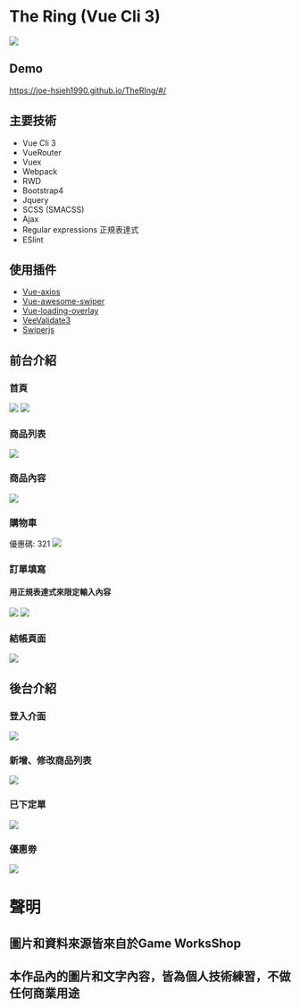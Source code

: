 # The Ring (Vue Cli 3)

![](https://github.com/Joe-HsIeh1990/TheRing/blob/master/src/assets/images/read/hometitle.png) 

## Demo
https://joe-hsieh1990.github.io/TheRIng/#/

## 主要技術
* Vue Cli 3
* VueRouter
* Vuex
* Webpack
* RWD
* Bootstrap4
* Jquery
* SCSS (SMACSS)
* Ajax
* Regular expressions 正規表達式
* ESlint

## 使用插件
* [Vue-axios](https://www.npmjs.com/package/vue-axios)
* [Vue-awesome-swiper](https://github.com/surmon-china/vue-awesome-swiper)
* [Vue-loading-overlay](https://github.com/ankurk91/vue-loading-overlay)
* [VeeValidate3](https://logaretm.github.io/vee-validate/)
* [Swiperjs](https://swiperjs.com/)

## 前台介紹
### 首頁
![](https://github.com/Joe-HsIeh1990/TheRing/blob/master/src/assets/images/read/hometitle.png) 
![](https://github.com/Joe-HsIeh1990/TheRing/blob/master/src/assets/images/read/hometitle2.png) 

### 商品列表
![](https://github.com/Joe-HsIeh1990/TheRing/blob/master/src/assets/images/read/product1.png) 

### 商品內容
![](https://github.com/Joe-HsIeh1990/TheRing/blob/master/src/assets/images/read/detail.png) 

### 購物車
優惠碼: 321
![](https://github.com/Joe-HsIeh1990/TheRing/blob/master/src/assets/images/read/cart1.png)

### 訂單填寫
#### 用正規表達式來限定輸入內容
![](https://github.com/Joe-HsIeh1990/TheRing/blob/master/src/assets/images/read/cart2.png) 
![](https://github.com/Joe-HsIeh1990/TheRing/blob/master/src/assets/images/read/cart3.png) 

### 結帳頁面
![](https://github.com/Joe-HsIeh1990/TheRing/blob/master/src/assets/images/read/cart4.png) 

## 後台介紹
### 登入介面
![](https://github.com/Joe-HsIeh1990/TheRing/blob/master/src/assets/images/read/login.png)

### 新增、修改商品列表
![](https://github.com/Joe-HsIeh1990/TheRing/blob/master/src/assets/images/read/adminproduct.png)

### 已下定單
![](https://github.com/Joe-HsIeh1990/TheRing/blob/master/src/assets/images/read/adiminorder.png)

### 優惠劵
![](https://github.com/Joe-HsIeh1990/TheRing/blob/master/src/assets/images/read/admincouponse.png)




# 聲明
## 圖片和資料來源皆來自於Game WorksShop
## 本作品內的圖片和文字內容，皆為個人技術練習，不做任何商業用途
